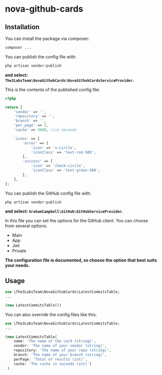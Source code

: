 # nova-github-cards

## Installation

You can install the package via composer:
```bash
composer ...
```

You can publish the config file with:
```bash
php artisan vendor:publish
```
**and select: `The3LabsTeam\NovaGithubCards\NovaGithubCardsServiceProvider`.**

This is the contents of the published config file:

```php
<?php

return [
    'vendor' => '',
    'repository' => '',
    'branch' => '',
    'per_page' => 5,
    'cache' => 3600, //in seconds

    'icons' => [
        'error' => [
            'icon' => 'x-circle',
            'iconClass' => 'text-red-500',
        ],
        'success' => [
            'icon' => 'check-circle',
            'iconClass' => 'text-green-500',
        ],
    ],
];
```

You can publish the GitHub config file with:
```bash
php artisan vendor:publish
```
**and select: `GrahamCampbell\GitHub\GitHubServiceProvider`.**

In this file you can set the options for the GitHub client.
You can choose from several options:
- Main
- App
- Jwt
- Private

**The configuration file is documented, so choose the option that best suits your needs.**
## Usage

```php
use \The3LabsTeam\NovaGithubCards\LatestCommitsTable;
...

(new LatestCommitsTable())
```
You can also override the config files like this:
```php
use \The3LabsTeam\NovaGithubCards\LatestCommitsTable;
...

(new LatestCommitsTable(
    name: 'The name of the card (string)', 
    vendor: 'The name of your vendor (string)', 
    repository: 'The name of your repo (string)', 
    branch: 'The name of your branch (string)', 
    perPage: 'Total of results (int)', 
    cache: 'The cache in seconds (int)')
 )
```

